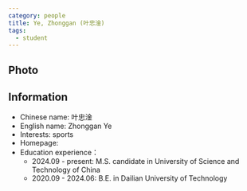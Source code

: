 ```yaml
---
category: people
title: Ye, Zhonggan (叶忠淦)
tags:
  - student
---
```


## Photo

<!-- ![heqian](https://github.com/ustc-ivclab/ustc-ivclab.github.io/assets/116997215/3694b868-a9e3-414e-a893-40db390f8c4c) -->

## Information

- Chinese name: 叶忠淦
- English name: Zhonggan Ye
- Interests: sports
- Homepage: 
- Education experience：
  - 2024.09 - present: M.S. candidate in University of Science and Technology of China
  - 2020.09 - 2024.06: B.E. in Dailian University of Technology
